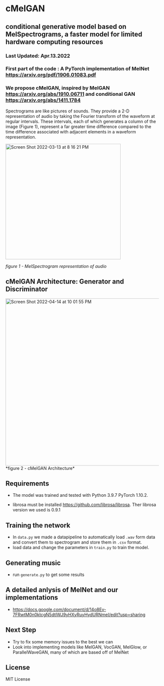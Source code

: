 #   cMelGAN
## conditional generative model based on MelSpectrograms, a faster model for limited hardware computing resources
### Last Updated: Apr.13.2022

### First part of the code : A PyTorch implementation of MelNet https://arxiv.org/pdf/1906.01083.pdf
### We propose cMelGAN, inspired by MelGAN https://arxiv.org/abs/1910.06711 and conditional GAN https://arxiv.org/abs/1411.1784


Spectrograms are like pictures of sounds. They provide a 2-D representation of audio by taking the Fourier transform of the waveform at regular intervals. These intervals, each of which generates a column of the image (Figure 1), represent a far greater time difference compared to the time difference associated with adjacent elements in a waveform representation.

<img width="378" alt="Screen Shot 2022-03-13 at 8 16 21 PM" src="https://user-images.githubusercontent.com/57376402/158085731-f15047ea-f4cd-4d7e-b08e-950f96935107.png">

*figure 1 - MelSpectrogram representation of audio*

## cMelGAN Architecture: Generator and Discriminator 
<img width="547" alt="Screen Shot 2022-04-14 at 10 01 55 PM" src="https://user-images.githubusercontent.com/57376402/163506067-660fdc4b-d606-4c8c-8a52-7ab92811f842.png">
*figure 2 - cMelGAN Architecture*

## Requirements
- The model was trained and tested with Python 3.9.7 PyTorch 1.10.2.

- librosa must be installed https://github.com/librosa/librosa. Ther librosa version we used is 0.9.1

## Training the network
- In `data.py` we made a datapipeline to automatically load `.wav` form data and convert them to spectrogram and store them in `.csv` format.
- load data and change the parameters in `train.py` to train the model.

## Generating music 
- run `generate.py` to get some results

## A detailed anlysis of MelNet and our implementations 
- https://docs.google.com/document/d/14o8Ev-7FRwtM0n0ktcgN5dtIWJ9yHXyRuyHydURNmeI/edit?usp=sharing

## Next Step
-  Try to fix some memory issues to the best we can
-  Look into implementing models like MelGAN, VocGAN, MelGlow, or ParallelWaveGAN, many of which are based off of MelNet
## License 
MIT License

